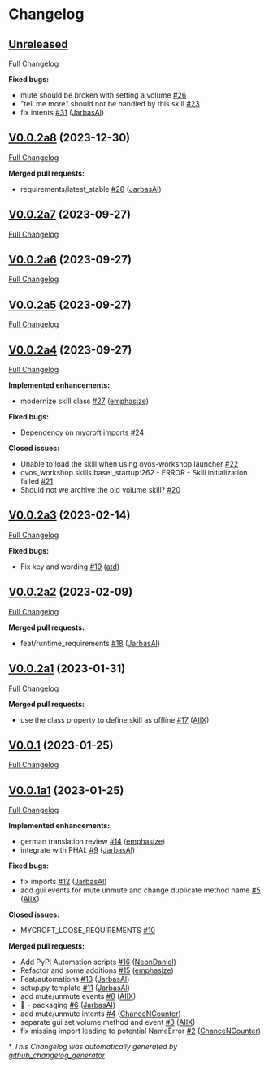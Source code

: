 # Changelog

## [Unreleased](https://github.com/OpenVoiceOS/skill-ovos-volume/tree/HEAD)

[Full Changelog](https://github.com/OpenVoiceOS/skill-ovos-volume/compare/V0.0.2a8...HEAD)

**Fixed bugs:**

- mute should be broken with setting a volume [\#26](https://github.com/OpenVoiceOS/skill-ovos-volume/issues/26)
- "tell me more" should not be handled by this skill [\#23](https://github.com/OpenVoiceOS/skill-ovos-volume/issues/23)
- fix intents [\#31](https://github.com/OpenVoiceOS/skill-ovos-volume/pull/31) ([JarbasAl](https://github.com/JarbasAl))

## [V0.0.2a8](https://github.com/OpenVoiceOS/skill-ovos-volume/tree/V0.0.2a8) (2023-12-30)

[Full Changelog](https://github.com/OpenVoiceOS/skill-ovos-volume/compare/V0.0.2a7...V0.0.2a8)

**Merged pull requests:**

- requirements/latest\_stable [\#28](https://github.com/OpenVoiceOS/skill-ovos-volume/pull/28) ([JarbasAl](https://github.com/JarbasAl))

## [V0.0.2a7](https://github.com/OpenVoiceOS/skill-ovos-volume/tree/V0.0.2a7) (2023-09-27)

[Full Changelog](https://github.com/OpenVoiceOS/skill-ovos-volume/compare/V0.0.2a6...V0.0.2a7)

## [V0.0.2a6](https://github.com/OpenVoiceOS/skill-ovos-volume/tree/V0.0.2a6) (2023-09-27)

[Full Changelog](https://github.com/OpenVoiceOS/skill-ovos-volume/compare/V0.0.2a5...V0.0.2a6)

## [V0.0.2a5](https://github.com/OpenVoiceOS/skill-ovos-volume/tree/V0.0.2a5) (2023-09-27)

[Full Changelog](https://github.com/OpenVoiceOS/skill-ovos-volume/compare/V0.0.2a4...V0.0.2a5)

## [V0.0.2a4](https://github.com/OpenVoiceOS/skill-ovos-volume/tree/V0.0.2a4) (2023-09-27)

[Full Changelog](https://github.com/OpenVoiceOS/skill-ovos-volume/compare/V0.0.2a3...V0.0.2a4)

**Implemented enhancements:**

- modernize skill class [\#27](https://github.com/OpenVoiceOS/skill-ovos-volume/pull/27) ([emphasize](https://github.com/emphasize))

**Fixed bugs:**

- Dependency on mycroft imports [\#24](https://github.com/OpenVoiceOS/skill-ovos-volume/issues/24)

**Closed issues:**

- Unable to load the skill when using ovos-workshop launcher [\#22](https://github.com/OpenVoiceOS/skill-ovos-volume/issues/22)
- ovos\_workshop.skills.base:\_startup:262 - ERROR - Skill initialization failed [\#21](https://github.com/OpenVoiceOS/skill-ovos-volume/issues/21)
- Should not we archive the old volume skill? [\#20](https://github.com/OpenVoiceOS/skill-ovos-volume/issues/20)

## [V0.0.2a3](https://github.com/OpenVoiceOS/skill-ovos-volume/tree/V0.0.2a3) (2023-02-14)

[Full Changelog](https://github.com/OpenVoiceOS/skill-ovos-volume/compare/V0.0.2a2...V0.0.2a3)

**Fixed bugs:**

- Fix key and wording [\#19](https://github.com/OpenVoiceOS/skill-ovos-volume/pull/19) ([atd](https://github.com/atd))

## [V0.0.2a2](https://github.com/OpenVoiceOS/skill-ovos-volume/tree/V0.0.2a2) (2023-02-09)

[Full Changelog](https://github.com/OpenVoiceOS/skill-ovos-volume/compare/V0.0.2a1...V0.0.2a2)

**Merged pull requests:**

- feat/runtime\_requirements [\#18](https://github.com/OpenVoiceOS/skill-ovos-volume/pull/18) ([JarbasAl](https://github.com/JarbasAl))

## [V0.0.2a1](https://github.com/OpenVoiceOS/skill-ovos-volume/tree/V0.0.2a1) (2023-01-31)

[Full Changelog](https://github.com/OpenVoiceOS/skill-ovos-volume/compare/V0.0.1...V0.0.2a1)

**Merged pull requests:**

- use the class property to define skill as offline [\#17](https://github.com/OpenVoiceOS/skill-ovos-volume/pull/17) ([AIIX](https://github.com/AIIX))

## [V0.0.1](https://github.com/OpenVoiceOS/skill-ovos-volume/tree/V0.0.1) (2023-01-25)

[Full Changelog](https://github.com/OpenVoiceOS/skill-ovos-volume/compare/V0.0.1a1...V0.0.1)

## [V0.0.1a1](https://github.com/OpenVoiceOS/skill-ovos-volume/tree/V0.0.1a1) (2023-01-25)

[Full Changelog](https://github.com/OpenVoiceOS/skill-ovos-volume/compare/3761aecb82d4de0cb7656a0c959c1ebcd51df724...V0.0.1a1)

**Implemented enhancements:**

- german translation review [\#14](https://github.com/OpenVoiceOS/skill-ovos-volume/pull/14) ([emphasize](https://github.com/emphasize))
- integrate with PHAL [\#9](https://github.com/OpenVoiceOS/skill-ovos-volume/pull/9) ([JarbasAl](https://github.com/JarbasAl))

**Fixed bugs:**

- fix imports [\#12](https://github.com/OpenVoiceOS/skill-ovos-volume/pull/12) ([JarbasAl](https://github.com/JarbasAl))
- add gui events for mute unmute and change duplicate method name [\#5](https://github.com/OpenVoiceOS/skill-ovos-volume/pull/5) ([AIIX](https://github.com/AIIX))

**Closed issues:**

- MYCROFT\_LOOSE\_REQUIREMENTS [\#10](https://github.com/OpenVoiceOS/skill-ovos-volume/issues/10)

**Merged pull requests:**

- Add PyPI Automation scripts [\#16](https://github.com/OpenVoiceOS/skill-ovos-volume/pull/16) ([NeonDaniel](https://github.com/NeonDaniel))
- Refactor and some additions [\#15](https://github.com/OpenVoiceOS/skill-ovos-volume/pull/15) ([emphasize](https://github.com/emphasize))
- Feat/automations [\#13](https://github.com/OpenVoiceOS/skill-ovos-volume/pull/13) ([JarbasAl](https://github.com/JarbasAl))
- setup.py template [\#11](https://github.com/OpenVoiceOS/skill-ovos-volume/pull/11) ([JarbasAl](https://github.com/JarbasAl))
- add mute/unmute events [\#8](https://github.com/OpenVoiceOS/skill-ovos-volume/pull/8) ([AIIX](https://github.com/AIIX))
- :tada: - packaging [\#6](https://github.com/OpenVoiceOS/skill-ovos-volume/pull/6) ([JarbasAl](https://github.com/JarbasAl))
- add mute/unmute intents [\#4](https://github.com/OpenVoiceOS/skill-ovos-volume/pull/4) ([ChanceNCounter](https://github.com/ChanceNCounter))
- separate gui set volume method and event [\#3](https://github.com/OpenVoiceOS/skill-ovos-volume/pull/3) ([AIIX](https://github.com/AIIX))
- fix missing import leading to potential NameError [\#2](https://github.com/OpenVoiceOS/skill-ovos-volume/pull/2) ([ChanceNCounter](https://github.com/ChanceNCounter))



\* *This Changelog was automatically generated by [github_changelog_generator](https://github.com/github-changelog-generator/github-changelog-generator)*
